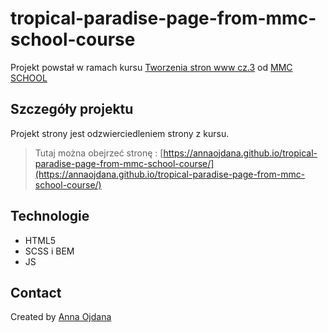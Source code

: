 # tropical-paradise-page-from-mmc-school-course

Projekt powstał w ramach kursu [Tworzenia stron www cz.3](https://mmcschool.pl/kursy/kurs-tworzenia-stron-www-cz-3.html) od [MMC SCHOOL](https://mmcschool.pl/)


## Szczegóły projektu

Projekt strony jest odzwierciedleniem strony z kursu.
>Tutaj można obejrzeć stronę : [https://annaojdana.github.io/tropical-paradise-page-from-mmc-school-course/](https://annaojdana.github.io/tropical-paradise-page-from-mmc-school-course/)

## Technologie
- HTML5
- SCSS i BEM
- JS

## Contact
Created by [Anna Ojdana](https://pl.linkedin.com/in/anna-ojdana-104b05225) 